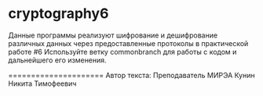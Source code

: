 # cryptography6
Данные программы реализуют шифрование и дешифрование различных данных через предоставленные протоколы в практической работе #6
Используйте ветку commonbranch для работы с кодом и дальнейшего его изменения.

=====================
Автор текста: Преподаватель МИРЭА Кунин Никита Тимофеевич
